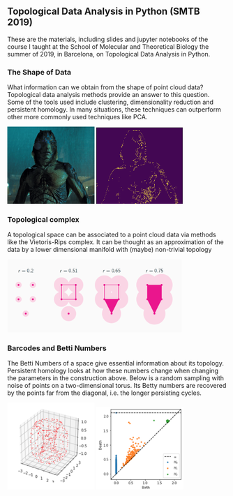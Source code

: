## Topological Data Analysis in Python (SMTB 2019)

These are the materials, including slides and jupyter notebooks of the course I taught at the School of Molecular and Theoretical Biology the summer of 2019, in Barcelona, on Topological Data Analysis in Python.

### The Shape of Data

What information can we obtain from the shape of point cloud data? Topological data analysis methods provide an answer to this question. Some of the tools used include clustering, dimensionality reduction and persistent homology. In many situations, these techniques can outperform other more commonly used techniques like PCA. 

<p float="left">
  <img src="Images/shape.png" width="200" />
  <img src="Images/shape_edged.png" width="200" /> 
</p>

### Topological complex

A topological space can be associated to a point cloud data via methods like the Vietoris-Rips complex. It can be thought as an approximation of the data by a lower dimensional manifold with (maybe) non-trivial topology
<p float="left">
  <img src="Images/cech_complex.png" width="400" />
</p>


### Barcodes and Betti Numbers

The Betti Numbers of a space give essential information about its topology. Persistent homology looks at how these numbers change when changing the parameters in the construction above. Below is a random sampling with noise of points on a two-dimensional torus. Its Betty numbers are recovered by the points far from the diagonal, i.e. the longer persisting cycles. 

<p float="left">
  <img src="Images/toruspts.png" width="200" />
  <img src="Images/torusbarcode.png" width="200" /> 
</p>
